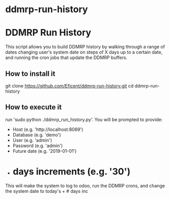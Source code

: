 # ddmrp-run-history

DDMRP Run History
=================

This script allows you to build DDMRP history by walking through a range of
dates changing user's system date on steps of X days up to a certain date, and
running the cron jobs that update the DDMRP buffers.

How to install it
-----------------
git clone https://github.com/Eficent/ddmrp-run-history.git
cd ddmrp-run-history


How to execute it
-----------------

run 'sudo python ./ddmrp_run_history.py'. You will be prompted to provide:

* Host (e.g. 'http://localhost:8069')
* Database (e.g. 'demo')
* User (e.g. 'admin')
* Password (e.g. 'admin')
* Future date (e.g. '2019-01-01')
* # days increments (e.g. '30')

This will make the system to log to odoo, run the DDMRP crons, and change the
system date to today's + # days inc
